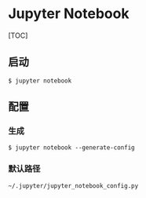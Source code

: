 # Jupyter Notebook

[TOC]

## 启动

```shell
$ jupyter notebook
```

## 配置

### 生成

```shell
$ jupyter notebook --generate-config
```

### 默认路径

```
~/.jupyter/jupyter_notebook_config.py
```



